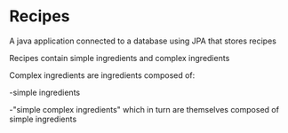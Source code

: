 # Recipes
A java application connected to a database using JPA that stores recipes

Recipes contain simple ingredients and complex ingredients

Complex ingredients are ingredients composed of: 

-simple ingredients

-"simple complex ingredients" which in turn are themselves composed of simple ingredients
